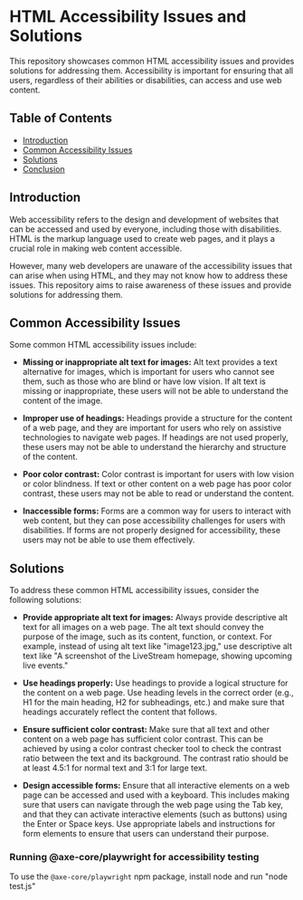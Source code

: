 
# HTML Accessibility Issues and Solutions

This repository showcases common HTML accessibility issues and provides solutions for addressing them. Accessibility is important for ensuring that all users, regardless of their abilities or disabilities, can access and use web content.

## Table of Contents

-   [Introduction](https://chat.openai.com/chat#introduction)
-   [Common Accessibility Issues](https://chat.openai.com/chat#common-accessibility-issues)
-   [Solutions](https://chat.openai.com/chat#solutions)
-   [Conclusion](https://chat.openai.com/chat#conclusion)

## Introduction

Web accessibility refers to the design and development of websites that can be accessed and used by everyone, including those with disabilities. HTML is the markup language used to create web pages, and it plays a crucial role in making web content accessible.

However, many web developers are unaware of the accessibility issues that can arise when using HTML, and they may not know how to address these issues. This repository aims to raise awareness of these issues and provide solutions for addressing them.

## Common Accessibility Issues

Some common HTML accessibility issues include:

-   **Missing or inappropriate alt text for images:** Alt text provides a text alternative for images, which is important for users who cannot see them, such as those who are blind or have low vision. If alt text is missing or inappropriate, these users will not be able to understand the content of the image.
    
-   **Improper use of headings:** Headings provide a structure for the content of a web page, and they are important for users who rely on assistive technologies to navigate web pages. If headings are not used properly, these users may not be able to understand the hierarchy and structure of the content.
    
-   **Poor color contrast:** Color contrast is important for users with low vision or color blindness. If text or other content on a web page has poor color contrast, these users may not be able to read or understand the content.
    
-   **Inaccessible forms:** Forms are a common way for users to interact with web content, but they can pose accessibility challenges for users with disabilities. If forms are not properly designed for accessibility, these users may not be able to use them effectively.
    

## Solutions

To address these common HTML accessibility issues, consider the following solutions:

-   **Provide appropriate alt text for images:** Always provide descriptive alt text for all images on a web page. The alt text should convey the purpose of the image, such as its content, function, or context. For example, instead of using alt text like "image123.jpg," use descriptive alt text like "A screenshot of the LiveStream homepage, showing upcoming live events."
    
-   **Use headings properly:** Use headings to provide a logical structure for the content on a web page. Use heading levels in the correct order (e.g., H1 for the main heading, H2 for subheadings, etc.) and make sure that headings accurately reflect the content that follows.
    
-   **Ensure sufficient color contrast:** Make sure that all text and other content on a web page has sufficient color contrast. This can be achieved by using a color contrast checker tool to check the contrast ratio between the text and its background. The contrast ratio should be at least 4.5:1 for normal text and 3:1 for large text.
    
-   **Design accessible forms:** Ensure that all interactive elements on a web page can be accessed and used with a keyboard. This includes making sure that users can navigate through the web page using the Tab key, and that they can activate interactive elements (such as buttons) using the Enter or Space keys. Use appropriate labels and instructions for form elements to ensure that users can understand their purpose.

### Running @axe-core/playwright for accessibility testing

To use the `@axe-core/playwright` npm package, install node and run "node test.js"

